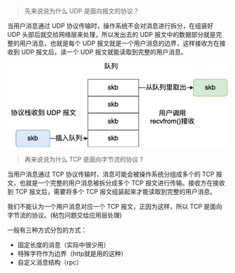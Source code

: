 > 先来说说为什么 UDP 是面向报文的协议？

当用户消息通过 UDP 协议传输时，操作系统不会对消息进行拆分，在组装好 UDP 头部后就交给网络层来处理，所以发出去的 UDP 报文中的数据部分就是完整的用户消息，也就是每个 UDP 报文就是一个用户消息的边界，这样接收方在接收到 UDP 报文后，读一个 UDP 报文就能读取到完整的用户消息。

![alt text](image-56.png)

> 再来说说为什么 TCP 是面向字节流的协议？

当用户消息通过 TCP 协议传输时，消息可能会被操作系统分组成多个的 TCP 报文，也就是一个完整的用户消息被拆分成多个 TCP 报文进行传输。接收方在接收到 TCP 报文后，需要将多个 TCP 报文组装起来才能读取到完整的用户消息。


我们不能认为一个用户消息对应一个 TCP 报文，正因为这样，所以 TCP 是面向字节流的协议。(粘包问题交给应用层处理)

一般有三种方式分包的方式：

- 固定长度的消息（实际中很少用）
- 特殊字符作为边界（http就是用的这种）
- 自定义消息结构（rpc）
